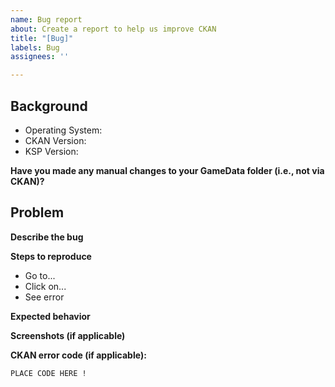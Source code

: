 ```yaml
---
name: Bug report
about: Create a report to help us improve CKAN
title: "[Bug]"
labels: Bug
assignees: ''

---
```


Background
----------
* Operating System: 
* CKAN Version: 
* KSP Version: 

**Have you made any manual changes to your GameData folder (i.e., not via CKAN)?**


Problem
-------
**Describe the bug**


**Steps to reproduce**
* Go to...
* Click on...
* See error

**Expected behavior**


**Screenshots (if applicable)**



**CKAN error code (if applicable):**

```
PLACE CODE HERE !
```
